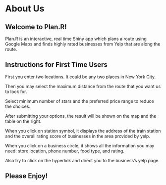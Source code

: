 # About Us
## Welcome to Plan.R!
Plan.R is an interactive, real time Shiny app which plans a route using Google Maps and finds highly rated businesses from Yelp that are along the route.

## Instructions for First Time Users
First you enter two locations. It could be any two places in New York City.

Then you may select the maximum distance from the route that you want us to look for.

Select minimum number of stars and the preferred price range to reduce the choices.

After submitting your options, the result will be shown on the map and the table on the right.

When you click on station symbol, it displays the address of the train station and the overall rating score of businesses in the area provided by yelp. 

When you click on a business circle, it shows all the information you may need: store location, phone number, food type, and rating. 

Also try to click on the hyperlink and direct you to the business’s yelp page.

## Please Enjoy!

